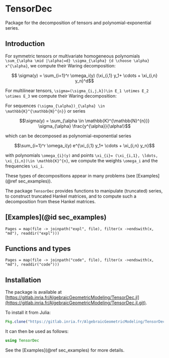 # TensorDec

Package for the decomposition of tensors and polynomial-exponential series.

## Introduction

For symmetric tensors or multivariate homogeneous polynomials ``\sum_{\alpha \mid |\alpha|=d} \sigma_{\alpha} {d \choose \alpha} x^{\alpha}``, we compute their Waring decomposition:
```math
    \sigma(y) = \sum_{i=1}^r \omega_i(y) (\xi_{i,1} y_1+ \cdots + \xi_{i,n} y_n)^d
```
For multilinear tensors, ``\sigma=(\sigma_{i,j,k})\in E_1 \otimes E_2 \otimes E_3``
we compute their Waring decomposition:
    

For sequences ``(\sigma_{\alpha})_{\alpha} \in \mathbb{K}^{\mathbb{N}^{n}}`` or series 
```math
\sigma(y) = \sum_{\alpha \in \mathbb{K}^{\mathbb{N}^{n}}} \sigma_{\alpha} \frac{y^{\alpha}}{\alpha!}
```
which can be decomposed as polynomial-exponential series 
```math
\sum_{i=1}^r \omega_i(y) e^{\xi_{i,1} y_1+ \cdots + \xi_{i,n} y_n}
```
with polynomials ``\omega_{i}(y)`` and points ``\xi_{i}= (\xi_{i,1}, \ldots, \xi_{i,n})\in \mathbb{K}^{n}``, we compute the weights ``\omega_i`` and the frequencies ``\xi_i``.


These types of decompositions appear in many problems (see [Examples](@ref sec_examples)). 

The package `TensorDec` provides functions to manipulate (truncated) series, to construct truncated Hankel matrices, and to compute such a decomposition from these Hankel matrices.

## [Examples](@id sec_examples)

```@contents
Pages = map(file -> joinpath("expl", file), filter(x ->endswith(x, "md"), readdir("expl")))
```


## Functions and types

```@contents
Pages = map(file -> joinpath("code", file), filter(x ->endswith(x, "md"), readdir("code"))) 
```

## Installation

The package is available at [https://gitlab.inria.fr/AlgebraicGeometricModeling/TensorDec.jl](https://gitlab.inria.fr/AlgebraicGeometricModeling/TensorDec.jl.git).


To install it from Julia:
```julia
Pkg.clone("https://gitlab.inria.fr/AlgebraicGeometricModeling/TensorDec.jl.git")
```
It can then be used as follows:
```julia
using TensorDec
```
See the [Examples](@ref sec_examples) for more details.


